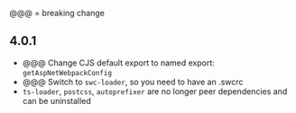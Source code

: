 @@@ = breaking change

## 4.0.1

-   @@@ Change CJS default export to named export: `getAspNetWebpackConfig`
-   @@@ Switch to `swc-loader`, so you need to have an .swcrc
-   `ts-loader`, `postcss`, `autoprefixer` are no longer peer dependencies and can be uninstalled
